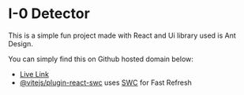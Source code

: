 # I-0 Detector

This is a simple fun project made with React and Ui library used is Ant Design.

You can simply find this on Github hosted domain below:

- [Live Link](https://github.com/vitejs/vite-plugin-react/blob/main/packages/plugin-react/README.md)
- [@vitejs/plugin-react-swc](https://github.com/vitejs/vite-plugin-react-swc) uses [SWC](https://swc.rs/) for Fast Refresh
